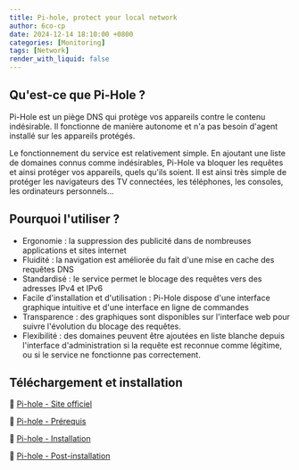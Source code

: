```yaml
---
title: Pi-hole, protect your local network
author: 6co-cp
date: 2024-12-14 18:10:00 +0800
categories: [Monitoring]
tags: [Network]
render_with_liquid: false
---
```


<!--- GB version
## What's Pi-hole?

Discover Pi-hole, a free DNS service that protects your devices from unwanted contents.

With the evolution of new threats, you'll no doubt be trying to protect yourself, perhaps with a SaaS tool. However, you'll also be asking yourself another legitimate question: where does my browsing data go?

Publishers will assure you that every measure is being taken to protect your precious data. And yet, we know that businesses are also targets of cyberattacks. Small and medium-sized businesses, institutions and organizations with limited financial resources are also highly exposed, and don't have the budget to deal with threats. Pi-hole is an excellent solution for actively blocking evolving lists of malicious domains.

It works simply: a list of domains, graphical monitoring of KPIs and safer browsing for users.

## Where to download?

As with any solution, the best choice is to visit the publisher's official website.

Here you'll find documentation and the latest source code.
-->

<!--- FR version
-->

## Qu'est-ce que Pi-Hole ?

Pi-Hole est un piège DNS qui protège vos appareils contre le contenu indésirable. Il fonctionne de manière autonome et n'a pas besoin d'agent installé sur les appareils protégés.

Le fonctionnement du service est relativement simple. En ajoutant une liste de domaines connus comme indésirables, Pi-Hole va bloquer les requêtes et ainsi protéger vos appareils, quels qu'ils soient. Il est ainsi très simple de protéger les navigateurs des TV connectées, les téléphones, les consoles, les ordinateurs personnels...

## Pourquoi l'utiliser ?

- Ergonomie : la suppression des publicité dans de nombreuses applications et sites internet 
- Fluidité : la navigation est améliorée du fait d'une mise en cache des requêtes DNS
- Standardisé : le service permet le blocage des requêtes vers des adresses IPv4 et IPv6
- Facile d'installation et d'utilisation :  Pi-Hole dispose d'une interface graphique intuitive et d'une interface en ligne de commandes
- Transparence : des graphiques sont disponibles sur l'interface web pour suivre l'évolution du blocage des requêtes.
- Flexibilité : des domaines peuvent être ajoutées en liste blanche depuis l'interface d'administration si la requête est reconnue comme légitime, ou si le service ne fonctionne pas correctement.

## Téléchargement et installation

🔗 [Pi-hole - Site officiel](https://pi-hole.net/)

🔗 [Pi-hole - Prérequis](https://docs.pi-hole.net/main/prerequisites/)

🔗 [Pi-hole - Installation](https://docs.pi-hole.net/main/prerequisites/)

🔗 [Pi-hole - Post-installation](https://docs.pi-hole.net/main/prerequisites/)